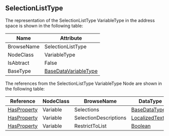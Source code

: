 <!-- objecttype -->
## SelectionListType
The representation of the SelectionListType VariableType in the address space is shown in the following table:  

|Name|Attribute|
|---|---|
|BrowseName|SelectionListType|
|NodeClass|VariableType|
|IsAbtract|False|
|BaseType|[BaseDataVariableType](../../../Part5/VariableTypes/BaseDataVariableType/readme.md)|

The references from the SelectionListType VariableType Node are shown in the following table:  

|Reference|NodeClass|BrowseName|DataType|TypeDefinition|ModellingRule|
|---|---|---|---|---|---|
|[HasProperty](../../../Part3/ReferenceTypes/HasProperty/readme.md)|Variable|Selections|[BaseDataType](../../../Part3/DataTypes/BaseDataType/readme.md)[]|[PropertyType](../../Part5/VariableTypes/PropertyType/readme.md)|[Mandatory](../../Objects/Mandatory/readme.md)|
|[HasProperty](../../../Part3/ReferenceTypes/HasProperty/readme.md)|Variable|SelectionDescriptions|[LocalizedText](../../../Part3/DataTypes/LocalizedText/readme.md)[]|[PropertyType](../../Part5/VariableTypes/PropertyType/readme.md)|[Optional](../../Objects/Optional/readme.md)|
|[HasProperty](../../../Part3/ReferenceTypes/HasProperty/readme.md)|Variable|RestrictToList|[Boolean](../../../Part3/DataTypes/Boolean/readme.md)|[PropertyType](../../Part5/VariableTypes/PropertyType/readme.md)|[Optional](../../Objects/Optional/readme.md)|

